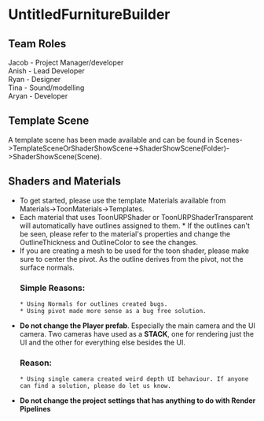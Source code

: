 # UntitledFurnitureBuilder
## Team Roles
Jacob - Project Manager/developer <br/>
Anish - Lead Developer <br/>
Ryan - Designer <br/>
Tina - Sound/modelling <br/>
Aryan - Developer

## Template Scene
A template scene has been made available and can be found in Scenes->TemplateSceneOrShaderShowScene->ShaderShowScene(Folder)->ShaderShowScene(Scene).

## Shaders and Materials
* To get started, please use the template Materials available from Materials->ToonMaterials->Templates. 
* Each material that uses ToonURPShader or ToonURPShaderTransparent will automatically have outlines assigned to them. 
      * If the outlines can't be seen, please refer to the material's properties and change the OutlineThickness and OutlineColor to see the changes.
* If you are creating a mesh to be used for the toon shader, please make sure to center the pivot. As the outline derives from the pivot, not the surface normals.
  ### Simple Reasons:
      * Using Normals for outlines created bugs.
      * Using pivot made more sense as a bug free solution. 
* **Do not change the Player prefab**. Especially the main camera and the UI camera. Two cameras have used as a **STACK**, one for rendering just the UI and the other for everything else besides the UI.
  ### Reason:
      * Using single camera created weird depth UI behaviour. If anyone can find a solution, please do let us know. 
* **Do not change the project settings that has anything to do with Render Pipelines**

